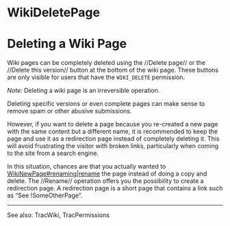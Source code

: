 # WikiDeletePage
# Deleting a Wiki Page

Wiki pages can be completely deleted using the //Delete page// or the //Delete this version// button at the bottom of the wiki page. These buttons are only visible for users that have the `WIKI_DELETE` permission.

*Note:* Deleting a wiki page is an irreversible operation.

Deleting specific versions or even complete pages can make sense to remove spam or other abusive submissions.

However, if you want to delete a page because you re-created a new page with the same content but a different name, it is recommended to keep the page and use it as a redirection page instead of completely deleting it. This will avoid frustrating the visitor with broken links, particularly when coming to the site from a search engine.

In this situation, chances are that you actually wanted to [WikiNewPage#renaming|rename](WikiNewPage#renaming|rename.md) the page instead of doing a copy and delete.
The //Rename// operation offers you the possibility to create a redirection page.
A redirection page is a short page that  contains a link such as  “See !SomeOtherPage”.

----
See also: TracWiki, TracPermissions
